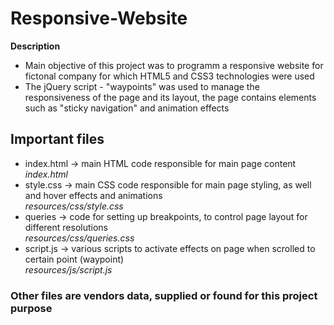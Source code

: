 # Responsive-Website

__Description__
* Main objective of this project was to programm a responsive website for fictonal company for which HTML5 and CSS3 technologies were used
* The jQuery script - "waypoints" was used to manage the responsiveness of the page and its layout, the page contains elements such as "sticky navigation" and animation effects

## Important files

* index.html -> main HTML code responsible for main page content  
    _index.html_
* style.css -> main CSS code responsible for main page styling, as well and hover effects and animations  
    _resources/css/style.css_
* queries -> code for setting up breakpoints, to control page layout for different resolutions  
    _resources/css/queries.css_
* script.js -> various scripts to activate effects on page when scrolled to certain point (waypoint)  
    _resources/js/script.js_

### Other files are vendors data, supplied or found for this project purpose

